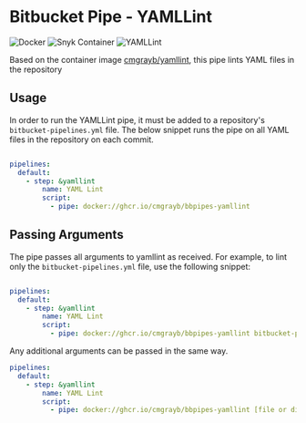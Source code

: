 # Bitbucket Pipe - YAMLLint

![Docker](https://github.com/cmgrayb/bbpipes-yamllint/actions/workflows/docker-publish.yml/badge.svg)
![Snyk Container](https://github.com/cmgrayb/bbpipes-yamllint/actions/workflows/snyk-codesecurity.yml/badge.svg)
![YAMLLint](https://github.com/cmgrayb/bbpipes-yamllint/actions/workflows/yamllint.yml/badge.svg)

Based on the container image [cmgrayb/yamllint](https://github.com/cmgrayb/yamllint), this pipe lints YAML files in the repository

## Usage

In order to run the YAMLLint pipe, it must be added to a repository's `bitbucket-pipelines.yml` file.  The below snippet runs the pipe on all YAML files in the repository on each commit.

```yaml

pipelines:
  default:
    - step: &yamllint
        name: YAML Lint
        script:
          - pipe: docker://ghcr.io/cmgrayb/bbpipes-yamllint
```

## Passing Arguments

The pipe passes all arguments to yamllint as received.  For example, to lint only the `bitbucket-pipelines.yml` file, use the following snippet:

```yaml

pipelines:
  default:
    - step: &yamllint
        name: YAML Lint
        script:
          - pipe: docker://ghcr.io/cmgrayb/bbpipes-yamllint bitbucket-pipelines.yml
```

Any additional arguments can be passed in the same way.

```yaml
pipelines:
  default:
    - step: &yamllint
        name: YAML Lint
        script:
          - pipe: docker://ghcr.io/cmgrayb/bbpipes-yamllint [file or directory] --config-file [config file] --format [format] --strict --no-warnings
```
